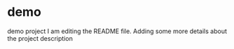 # demo
demo project
I am editing the README file. Adding some more details about the project description

